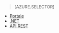 > [AZURE.SELECTOR]
- [Portale](../articles/media-services/media-services-portal-upload-files.md)
- [.NET](../articles/media-services/media-services-dotnet-upload-files.md)
- [API REST](../articles/media-services/media-services-rest-upload-files.md)

<!---HONumber=AcomDC_0921_2016-->